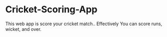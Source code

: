 # Cricket-Scoring-App

This web app is score your cricket match.. Effectively
You can score runs, wicket, and over. 
